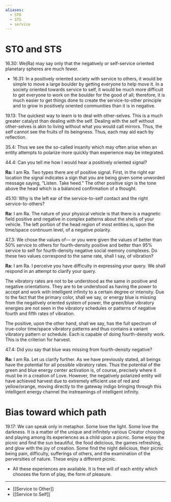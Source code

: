 ```yaml
---
aliases:
  - STO
  - STS
  - service
---
```

# STO and STS
16.30: We(Ra) may say only that the negatively or self-service oriented planetary spheres are much fewer. 
- 16.31: In a positively oriented society with service to others, it would be simple to move a large boulder by getting everyone to help move it. In a society oriented towards service to self, it would be much more difficult to get everyone to work on the boulder for the good of all; therefore, it is much easier to get things done to create the service-to-other principle and to grow in positively oriented communities than it is in negative.

19.13: The quickest way to learn is to deal with other-selves. This is a much greater catalyst than dealing with the self. Dealing with the self without other-selves is akin to living without what you would call mirrors. Thus, the self cannot see the fruits of its beingness. Thus, each may aid each by reflection.

35.4: Thus we see the so-called insanity which may often arise when an entity attempts to polarize more quickly than experience may be integrated.

44.4: Can you tell me how I would hear a positively oriented signal?

**Ra:** I am Ra. Two types there are of positive signal. First, in the right ear location the signal indicates a sign that you are being given some unworded message saying, “Listen. Take heed.” The other positive sign is the tone above the head which is a balanced confirmation of a thought.

45.10: Why is the left ear of the service-to-self contact and the right service-to-others?

**Ra:** I am Ra. The nature of your physical vehicle is that there is a magnetic field positive and negative in complex patterns about the shells of your vehicle. The left portion of the head region of most entities is, upon the time/space continuum level, of a negative polarity.

47.3: We chose the values of— or you were given the values of better than 50% service to others for fourth-density positive and better than 95% service to self for fourth-density negative social memory complexes. Do these two values correspond to the same rate, shall I say, of vibration?

**Ra:** I am Ra. I perceive you have difficulty in expressing your query. We shall respond in an attempt to clarify your query.  
  
The vibratory rates are not to be understood as the same in positive and negative orientations. They are to be understood as having the power to accept and work with intelligent infinity to a certain degree or intensity. Due to the fact that the primary color, shall we say, or energy blue is missing from the negatively oriented system of power, the green/blue vibratory energies are not seen in the vibratory schedules or patterns of negative fourth and fifth rates of vibration.  
  
The positive, upon the other hand, shall we say, has the full spectrum of true-color time/space vibratory patterns and thus contains a variant vibratory pattern or schedule. Each is capable of doing fourth-density work. This is the criterion for harvest.

47.4: Did you say that blue was missing from fourth-density negative?

**Ra:** I am Ra. Let us clarify further. As we have previously stated, all beings have the potential for all possible vibratory rates. Thus the potential of the green and blue energy center activation is, of course, precisely where it must be in a creation of Love. However, the negatively polarized entity will have achieved harvest due to extremely efficient use of red and yellow/orange, moving directly to the gateway indigo bringing through this intelligent energy channel the instreamings of intelligent infinity.
# Bias toward which path
19.17: We can speak only in metaphor. Some love the light. Some love the darkness. It is a matter of the unique and infinitely various Creator choosing and playing among its experiences as a child upon a picnic. Some enjoy the picnic and find the sun beautiful, the food delicious, the games refreshing, and glow with the joy of creation. Some find the night delicious, their picnic being pain, difficulty, sufferings of others, and the examination of the perversities of nature. These enjoy a different picnic.
- All these experiences are available. It is free will of each entity which chooses the form of play, the form of pleasure.

---
- [[Service to Other]]
- [[Service to Self]]
